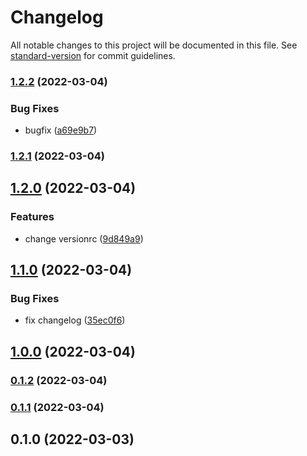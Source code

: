 # Changelog

All notable changes to this project will be documented in this file. See [standard-version](https://github.com/conventional-changelog/standard-version) for commit guidelines.

### [1.2.2](https://github.com/SaYmon161/versioning-tests/compare/v1.2.1...v1.2.2) (2022-03-04)


### Bug Fixes

* bugfix ([a69e9b7](https://github.com/SaYmon161/versioning-tests/commits/a69e9b7ff43a5f1c78fb8bb88f9527191b8e3bc5))

### [1.2.1](https://github.com/SaYmon161/versioning-tests/compare/v1.2.0...v1.2.1) (2022-03-04)

## [1.2.0](https://github.com/SaYmon161/versioning-tests/compare/v1.1.0...v1.2.0) (2022-03-04)


### Features

* change versionrc ([9d849a9](https://github.com/SaYmon161/versioning-tests/commits/9d849a9eb58cff3ab350a27a7fcc8bef35e4eeab))

## [1.1.0](https://github.com/SaYmon161/versioning-tests/compare/v1.0.0...v1.1.0) (2022-03-04)


### Bug Fixes

* fix changelog ([35ec0f6](https://github.com/SaYmon161/versioning-tests/commits/35ec0f6a7d5aa631e40f0c92d294f1dafd64ef50))

## [1.0.0](https://github.com/SaYmon161/versioning-tests/compare/v0.1.2...v1.0.0) (2022-03-04)

### [0.1.2](https://github.com/SaYmon161/versioning-tests/compare/v0.1.1...v0.1.2) (2022-03-04)

### [0.1.1](https://github.com/SaYmon161/versioning-tests/compare/v0.1.0...v0.1.1) (2022-03-04)

## 0.1.0 (2022-03-03)

